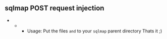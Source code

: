 ## sqlmap POST request injection
- - - Usage:
Put the files `` and `` to your `sqlmap` parent directory
Thats it ;)
